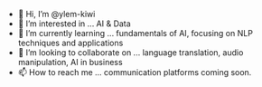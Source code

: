 - 👋 Hi, I’m @ylem-kiwi
- 👀 I’m interested in ... AI & Data
- 🌱 I’m currently learning ... fundamentals of AI, focusing on NLP techniques and applications
- 💞️ I’m looking to collaborate on ... language translation, audio manipulation, AI in business
- 📫 How to reach me ... communication platforms coming soon. 

<!---
ylem-kiwi/ylem-kiwi is a ✨ special ✨ repository because its `README.md` (this file) appears on your GitHub profile.
You can click the Preview link to take a look at your changes.
--->
